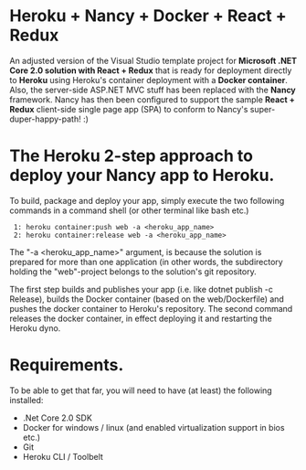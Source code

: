 # Heroku + Nancy + Docker + React + Redux

An adjusted version of the Visual Studio template project for __Microsoft .NET Core 2.0 solution with React + Redux__ that is ready for deployment directly to __Heroku__ using Heroku's container deployment with a __Docker container__. Also, the server-side ASP.NET MVC stuff has been replaced with the __Nancy__ framework. Nancy has then been configured to support the sample __React + Redux__ client-side single page app (SPA) to conform to Nancy's super-duper-happy-path! :)

# The Heroku 2-step approach to deploy your Nancy app to Heroku.
To build, package and deploy your app, simply execute the two following commands in a command shell (or other terminal like bash etc.)

     1: heroku container:push web -a <heroku_app_name>
     2: heroku container:release web -a <heroku_app_name>
  
The "-a <heroku_app_name>" argument, is because the solution is prepared for more than one application (in other words, the subdirectory holding the "web"-project belongs to the solution's git repository.

The first step builds and publishes your app (i.e. like dotnet publish -c Release), builds the Docker container (based on the web/Dockerfile) and pushes the docker container to Heroku's repository. The second command releases the docker container, in effect deploying it and restarting the Heroku dyno.

# Requirements.
To be able to get that far, you will need to have (at least) the following installed:
   - .Net Core 2.0 SDK
   - Docker for windows / linux (and enabled virtualization support in bios etc.)
   - Git
   - Heroku CLI / Toolbelt
